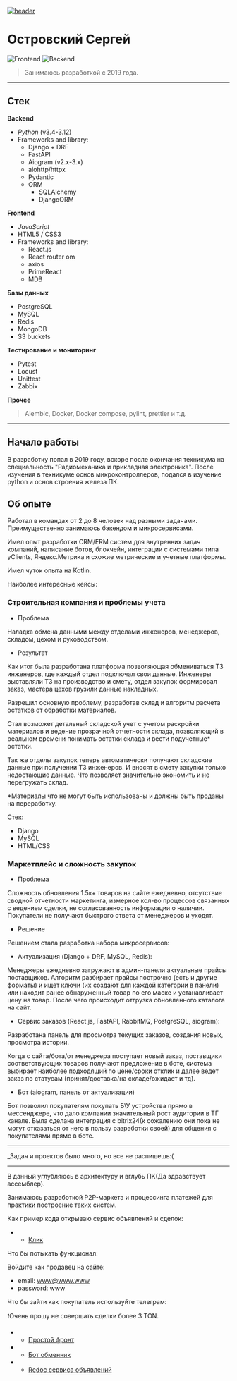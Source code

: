 [![header][header-url]][header-link]

# Островский Сергей
![Frontend][Frontend-image]
![Backend][Backend-image]

> Занимаюсь разработкой с 2019 года.


---
## Стек

**Backend** 

* *Python* (v3.4-3.12)
* Frameworks and library:
  * Django + DRF
  * FastAPI
  * Aiogram (v2.x-3.x)
  * aiohttp/httpx
  * Pydantic
  * ORM
    * SQLAlchemy
    * DjangoORM
    
**Frontend** 

* *JavaScript*
* HTML5 / CSS3
* Frameworks and library:
  * React.js
  * React router om
  * axios
  * PrimeReact
  * MDB

**Базы данных** 

* PostgreSQL
* MySQL
* Redis
* MongoDB
* S3 buckets

**Тестирование и мониторинг** 
* Pytest
* Locust
* Unittest
* Zabbix

**Прочее** 
> Alembic, Docker, Docker compose, pylint, prettier и т.д.

---------------

## Начало работы

В разработку попал в 2019 году, вскоре после окончания техникума на специальность "Радиомеханика и прикладная электроника".
После изучения в техникуме основ микроконтроллеров, подался в изучение python и основ строения железа ПК.

## Об опыте

Работал в командах от 2 до 8 человек над разными задачами. Преимущественно занимаюсь бэкендом и микросервисами.

Имел опыт разработки CRM/ERM систем для внутренних задач компаний, написание ботов, блокчейн, 
интеграции с системами типа yClients, Яндекс.Метрика и схожие метрические и учетные платформы.

Имел чуток опыта на Kotlin. 

Наиболее интересные кейсы:

### Строительная компания и проблемы учета

* Проблема

Наладка обмена данными между отделами инженеров, менеджеров, складом, цехом и руководством.

* Результат

Как итог была разработана платформа позволяющая обмениваться ТЗ инженеров, где каждый отдел подключал свои данные.
Инженеры выставляли ТЗ на производство и смету, отдел закупок формировал заказ, мастера цехов грузили данные накладных.

Разрешил основную проблему, разработав склад и алгоритм расчета остатков от обработки материалов.

Стал возможет детальный складской учет с учетом раскройки материалов и ведение прозрачной отчетности склада,
позволяющий в реальном времени понимать остатки склада и вести подучетные* остатки.

Так же отделы закупок теперь автоматически получают складские данные при получении ТЗ инженеров. И вносят в смету закупки только недостающие данные.
Что позволяет значительно экономить и не перегружать склад.

*Материалы что не могут быть использованы и должны быть проданы на переработку.

Стек: 
- Django
- MySQL
- HTML/CSS

### Маркетплейс и сложность закупок
* Проблема

Сложность обновления 1.5к+ товаров на сайте ежедневно, отсутствие сводной отчетности маркетинга,
измерное кол-во процессов связанных с ведением сделки, не согласованность информации о наличии.
Покупатели не получают быстрого ответа от менеджеров и уходят.

* Решение

Решением стала разработка набора микросервисов:

- Актуализация (Django + DRF, MySQL, Redis):

Менеджеры ежедневно загружают в админ-панели актуальные прайсы поставщиков. Алгоритм разбирает прайсы построчно (есть и другие форматы)
и ищет ключи (их создают для каждой категории в панели) или находит ранее обнаруженный товар по его маске и устанавливает цену на товар.
После чего происходит отгрузка обновленного каталога на сайт.

- Сервис заказов (React.js, FastAPI, RabbitMQ, PostgreSQL, aiogram):

Разработана панель для просмотра текущих заказов, создания новых, просмотра истории.

Когда с сайта/бота/от менеджера поступает новый заказ, поставщики соответствующих товаров получают предложение в боте,
система выбирает наиболее подходящий по цене/сроки отклик и далее ведет заказ по статусам (принят/доставка/на складе/ожидает и тд).


- Бот (aiogram, панель от актуализации)

Бот позволил покупателям покупать Б\У устройства прямо в мессенджере, что дало компании значительный рост аудитории в ТГ канале.
Была сделана интеграция с bitrix24(к сожалению они пока не могут отказаться от него в пользу разработки своей) 
для общения с покупателями прямо в боте.

---

_Задач и проектов было много, но все не распишешь:(

---
В данный углубляюсь в архитектуру и вглубь ПК(Да здравствует ассемблер).

Занимаюсь разработкой P2P-маркета и процессинга платежей для практики построение таких систем. 

Как пример кода открываю сервис объявлений и сделок:

* * [Клик][order-service-url]

Что бы потыкать функционал:

Войдите как продавец на сайте:

- email: www@www.www
- password: www

Что бы зайти как покупатель используйте телеграм:

❗️Очень прошу не совершать сделки более 3 TON.

* * [Простой фронт][frontend-url]
* * [Бот обменник][bot-url]

* * [Redoc сервиса объявлений][redoc-url]

[frontend-url]: https://frontend.pyostr.ru/
[bot-url]: https://t.me/pyostr_bot
[redoc-url]: https://order.pyostr.ru/redoc

[order-service-url]: https://github.com/pyostr/EXCHANGE_ORDERS
[header-url]: https://s3.timeweb.com/2481cb39-1f5a3cd1-6620-459a-860f-6d8d44288631/ico/portfolio/logoza.png
[header-link]: https://t.me/pyostr


[Frontend-image]:https://s3.timeweb.com/2481cb39-1f5a3cd1-6620-459a-860f-6d8d44288631/ico/portfolio/react.png
[Backend-image]: https://s3.timeweb.com/2481cb39-1f5a3cd1-6620-459a-860f-6d8d44288631/ico/portfolio/4375050_logo_python_icon48.png
